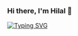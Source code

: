 ### Hi there, I'm Hilal 👋



<a href="https://git.io/typing-svg"><img src="https://readme-typing-svg.demolab.com/?font=Fira+Code&pause=1000&color=000000&random=false&width=630&lines=Computer+Engineer;+Mobile+Application+Development+Assistant+Specialist" alt="Typing SVG" /></a>





<!--
**umdt-hilalbiyik/umdt-hilalbiyik** is a ✨ _special_ ✨ repository because its `README.md` (this file) appears on your GitHub profile.

Here are some ideas to get you started:

- 🔭 I’m currently working on ...
- 🌱 I’m currently learning ...
- 👯 I’m looking to collaborate on ...
- 🤔 I’m looking for help with ...
- 💬 Ask me about ...
- 📫 How to reach me: ...
- 😄 Pronouns: ...
- ⚡ Fun fact: ...
-->
